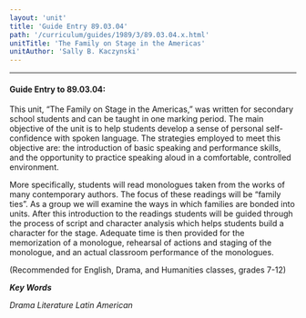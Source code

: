 ```yaml
---
layout: 'unit'
title: 'Guide Entry 89.03.04'
path: '/curriculum/guides/1989/3/89.03.04.x.html'
unitTitle: 'The Family on Stage in the Americas'
unitAuthor: 'Sally B. Kaczynski'
---
```


<body>
<hr/>
 <h4>
  Guide Entry to 89.03.04:
 </h4>
 This unit, “The Family on Stage in the Americas,” was written for secondary school students and can be taught in one marking period. The main objective of the unit is to help students develop a sense of personal self-confidence with spoken language. The strategies employed to meet this objective are: the introduction of basic speaking and performance skills, and the opportunity to practice speaking aloud in a comfortable, controlled environment.
 <p>
  More specifically, students will read monologues taken from the works of many contemporary authors. The focus of these readings will be “family ties”. As a group we will examine the ways in which families are bonded into units. After this introduction to the readings students will be guided through the process of script and character analysis which helps students build a character for the stage. Adequate time is then provided for the memorization of a monologue, rehearsal of actions and staging of the monologue, and an actual classroom performance of the monologues.
 </p>
 <p>
  (Recommended for English, Drama, and Humanities classes, grades 7-12)
 </p>
<p>
  <b>
   <i>
    Key Words
   </i>
  </b>
  <br/>
 </p>
 <p>
  <i>
   Drama Literature Latin American
  </i>
 </p>

</body>
